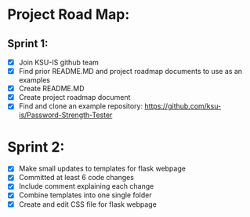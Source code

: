 # Project Road Map:

## Sprint 1:

- [x] Join KSU-IS github team
- [x] Find prior README.MD and project roadmap documents to use as an examples
- [x] Create README.MD
- [x] Create project roadmap document
- [x] Find and clone an example repository: https://github.com/ksu-is/Password-Strength-Tester

# Sprint 2:
- [x] Make small updates to templates for flask webpage
- [x] Committed at least 6 code changes
- [x] Include comment explaining each change
- [x] Combine templates into one single folder
- [x] Create and edit CSS file for flask webpage 